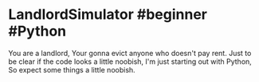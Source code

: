 # LandlordSimulator #beginner #Python
You are a landlord, Your gonna evict anyone who doesn't pay rent.
Just to be clear if the code looks a little noobish, I'm just starting out with Python, So expect some things a little noobish.
